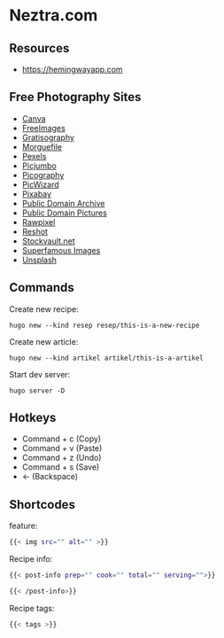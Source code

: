 # Neztra.com

## Resources
- https://hemingwayapp.com

## Free Photography Sites
-   [Canva](https://www.canva.com/photos/free/)[](https://unsplash.com/)
-   [FreeImages](https://www.freeimages.com/)
-   [Gratisography](https://gratisography.com/)
-   [Morguefile](https://morguefile.com/photos/Morguefile/1/)
-   [Pexels](https://www.pexels.com/)
-   [Picjumbo](https://picjumbo.com/)
-   [Picography](https://picography.co/)
-   [PicWizard](https://pikwizard.com/)
-   [Pixabay](http://www.pixabay.com/)
-   [Public Domain Archive](http://publicdomainarchive.com/)
-   [Public Domain Pictures](https://www.publicdomainpictures.net/en/)
-   [Rawpixel](https://www.rawpixel.com/)
-   [Reshot](https://www.reshot.com/)
-   [Stockvault.net](https://www.stockvault.net/)
-   [Superfamous Images](https://images.superfamous.com/)
-   [Unsplash](https://unsplash.com/)

## Commands
Create new recipe:
```
hugo new --kind resep resep/this-is-a-new-recipe
```

Create new article:
```
hugo new --kind artikel artikel/this-is-a-artikel
```

Start dev server:
```
hugo server -D
```
## Hotkeys
- Command + c (Copy)
- Command + v (Paste)
- Command + z (Undo)
- Command + s (Save)
- ← (Backspace)

## Shortcodes
feature:
```bash
{{< img src="" alt="" >}}
```

Recipe info:
```bash
{{< post-info prep="" cook="" total="" serving="">}}

{{< /post-info>}}
```

Recipe tags:
```bash
{{< tags >}}
```
